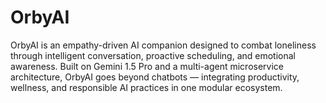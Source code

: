 # OrbyAI
OrbyAI is an empathy-driven AI companion designed to combat loneliness through intelligent conversation, proactive scheduling, and emotional awareness. Built on Gemini 1.5 Pro and a multi-agent microservice architecture, OrbyAI goes beyond chatbots — integrating productivity, wellness, and responsible AI practices in one modular ecosystem.
